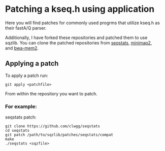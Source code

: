 # Patching a kseq.h using application

Here you will find patches for commonly used progrms that utilize kseq.h as their fastA/Q parser.

Additionally, I have forked these repositories and patched them to use sqzlib. You can clone the patched repositories from [seqstats](https://github.com/7PintsOfCherryGarcia/seqstats), [minimap2](https://github.com/7PintsOfCherryGarcia/minimap2), and [bwa-mem2](https://github.com/7PintsOfCherryGarcia/bwa-mem2).

## Applying a patch

To apply a patch run:

    git apply <patchfile>
    
From within the repository you want to patch.
    
### For example:

seqstats patch:

    git clone https://github.com/clwgg/seqstats
    cd seqstats
    git patch /path/to/sqzlib/patches/seqstats/compat
    make
    ./seqstats <sqzfile>
